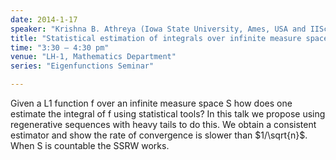 ```yaml
---
date: 2014-1-17
speaker: "Krishna B. Athreya (Iowa State University, Ames, USA and IISc Mathematics)"
title: "Statistical estimation of integrals over infinite measure spaces"
time: "3:30 – 4:30 pm" 
venue: "LH-1, Mathematics Department"
series: "Eigenfunctions Seminar"

---
```


Given a L1 function f over an infinite measure space S how does one
estimate the integral of f using statistical tools? In this talk we
propose using regenerative sequences with heavy tails to do this. We
obtain a consistent estimator and show the rate of
convergence is slower than $1/\sqrt{n}$. When S is countable the SSRW
works.
